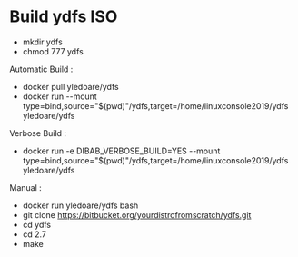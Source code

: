 # Build ydfs ISO

* mkdir ydfs
* chmod 777 ydfs

Automatic Build :

* docker pull yledoare/ydfs
* docker run --mount type=bind,source="$(pwd)"/ydfs,target=/home/linuxconsole2019/ydfs  yledoare/ydfs

Verbose Build :
* docker run -e DIBAB_VERBOSE_BUILD=YES --mount type=bind,source="$(pwd)"/ydfs,target=/home/linuxconsole2019/ydfs  yledoare/ydfs

Manual :

* docker run yledoare/ydfs bash
* git clone https://bitbucket.org/yourdistrofromscratch/ydfs.git
* cd ydfs
* cd 2.7
* make 
